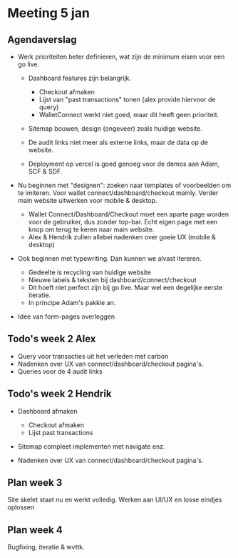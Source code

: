 # Meeting 5 jan

## Agendaverslag

- Werk prioriteiten beter definieren, wat zijn de minimum eisen voor een go live.

  - Dashboard features zijn belangrijk.

    - Checkout afmaken
    - Lijst van "past transactions" tonen (alex provide hiervoor de query)
    - WalletConnect werkt niet goed, maar dit heeft geen prioriteit.

  - Sitemap bouwen, design (ongeveer) zoals huidige website.

  - De audit links niet meer als externe links, maar de data op de website.

  - Deployment op vercel is goed genoeg voor de demos aan Adam, SCF & SDF.

- Nu beginnen met "designen": zoeken naar templates of voorbeelden om te imiteren. Voor wallet connect/dashboard/checkout mainly. Verder main website uitwerken voor mobile & desktop.

  - Wallet Connect/Dashboard/Checkout moet een aparte page worden voor de gebruiker, dus zonder top-bar. Echt eigen page met een knop om terug te keren naar main website.
  - Alex & Hendrik zullen allebei nadenken over goeie UX (mobile & desktop)

- Ook beginnen met typewriting. Dan kunnen we alvast itereren.

  - Gedeelte is recycling van huidige website
  - Nieuwe labels & teksten bij dashboard/connect/checkout
  - Dit hoeft niet perfect zijn bij go live. Maar wel een degelijke eerste iteratie.
  - In principe Adam's pakkie an.

- Idee van form-pages overleggen

## Todo's week 2 Alex

- Query voor transacties uit het verleden met carbon
- Nadenken over UX van connect/dashboard/checkout pagina's.
- Queries voor de 4 audit links

## Todo's week 2 Hendrik

- Dashboard afmaken

  - Checkout afmaken
  - Lijst past transactions

- Sitemap compleet implementen met navigate enz.

- Nadenken over UX van connect/dashboard/checkout pagina's.

## Plan week 3

Site skelet staat nu en werkt volledig. Werken aan UI/UX en losse eindjes oplossen

## Plan week 4

Bugfixing, iteratie & wvttk.
